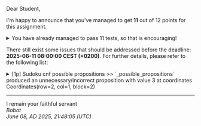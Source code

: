 Dear Student,

I'm happy to announce that you've managed to get **11** out of 12 points for this assignment.
<details><summary>You have already managed to pass 11 tests, so that is encouraging!</summary>&emsp;☑&nbsp;[1p]&nbsp;Group&nbsp;by&nbsp;works&nbsp;correctly<br>&emsp;☑&nbsp;[1p]&nbsp;Sat&nbsp;solver&nbsp;finds&nbsp;correct&nbsp;solution<br>&emsp;☑&nbsp;[1p]&nbsp;Sat&nbsp;solver&nbsp;respects&nbsp;timeout<br>&emsp;☑&nbsp;[1p]&nbsp;Sudoku&nbsp;cnf&nbsp;post&nbsp;init<br>&emsp;☑&nbsp;[1p]&nbsp;Sudoku&nbsp;cnf&nbsp;at&nbsp;least&nbsp;one<br>&emsp;☑&nbsp;[1p]&nbsp;Sudoku&nbsp;cnf&nbsp;at&nbsp;most&nbsp;one<br>&emsp;☑&nbsp;[1p]&nbsp;Sudoku&nbsp;cnf&nbsp;exactly&nbsp;one<br>&emsp;☑&nbsp;[1p]&nbsp;Sudoku&nbsp;cnf&nbsp;every&nbsp;row&nbsp;contains&nbsp;unique&nbsp;values<br>&emsp;☑&nbsp;[1p]&nbsp;Sudoku&nbsp;cnf&nbsp;every&nbsp;col&nbsp;contains&nbsp;unique&nbsp;values<br>&emsp;☑&nbsp;[1p]&nbsp;Sudoku&nbsp;cnf&nbsp;every&nbsp;block&nbsp;contains&nbsp;unique&nbsp;values<br>&emsp;☑&nbsp;[1p]&nbsp;Sudoku&nbsp;cnf&nbsp;decode</details>

There still exist some issues that should be addressed before the deadline: **2025-06-11 08:00:00 CEST (+0200)**. For further details, please refer to the following list:

<details><summary>[1p] Sudoku cnf possible propositions &gt;&gt; `_possible_propositions` produced an unnecessary/incorrect proposition with value 3 at coordinates Coordinates(row=2, col=1, block=2)</summary>&emsp;-&nbsp;puzzle:&nbsp;<br>-------------<br>|&nbsp;0,0&nbsp;|&nbsp;2,1&nbsp;|<br>|&nbsp;0,2&nbsp;|&nbsp;0,0&nbsp;|<br>-------------<br>|&nbsp;2,3&nbsp;|&nbsp;0,0&nbsp;|<br>|&nbsp;4,0&nbsp;|&nbsp;0,0&nbsp;|<br>-------------</details>

-----------
I remain your faithful servant\
_Bobot_\
_June 08, AD 2025, 21:48:05 (UTC)_